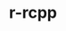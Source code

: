 ---
title: "r-rcpp"
layout: cache
categories: [package, develop-2025-02-16]
meta: {"compilers": ["gcc@=11.4.0"], "num_specs": 1, "num_specs_by_stack": {"hep": 1, "root": 1}, "oss": ["ubuntu22.04"], "platforms": ["linux"], "stacks": ["hep", "root"], "targets": ["x86_64_v3"], "versions": ["1.0.13-1"]}
spec_details: [{"compiler": "gcc@=11.4.0", "hash": "d6jykd5sz7x46h4ksuas5pkchbm2zszz", "os": "ubuntu22.04", "platform": "linux", "size": "-", "stacks": ["hep", "root"], "tarball": "https://binaries.spack.io/develop-2025-02-16/build_cache/linux-ubuntu22.04-x86_64_v3/gcc-11.4.0/r-rcpp-1.0.13-1/linux-ubuntu22.04-x86_64_v3-gcc-11.4.0-r-rcpp-1.0.13-1-d6jykd5sz7x46h4ksuas5pkchbm2zszz.spack", "target": "x86_64_v3", "variants": ["build_system=generic"], "versions": ["1.0.13-1"]}]
---